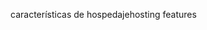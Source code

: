 <span data-ttu-id="f0075-101">características de hospedaje</span><span class="sxs-lookup"><span data-stu-id="f0075-101">hosting features</span></span>